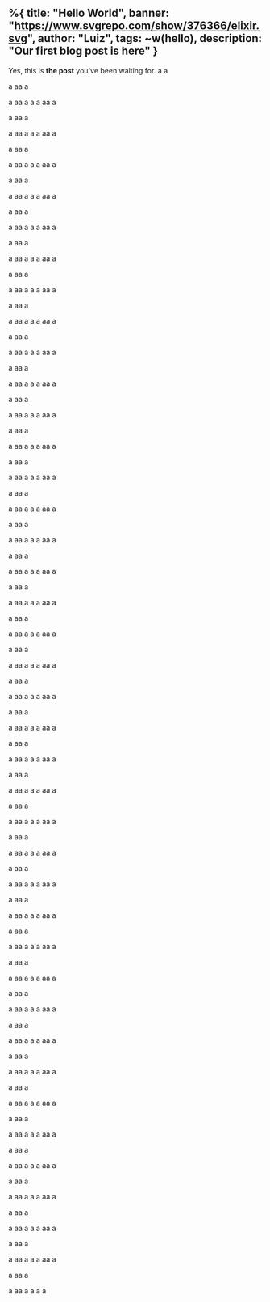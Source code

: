 %{
  title: "Hello World",
  banner: "https://www.svgrepo.com/show/376366/elixir.svg",
  author: "Luiz",
  tags: ~w(hello),
  description: "Our first blog post is here"
}
---
Yes, this is **the post** you've been waiting for.
a
a

a
aa
a

a
aa
a
a
a
aa
a

a
aa
a

a
aa
a
a
a
aa
a

a
aa
a

a
aa
a
a
a
aa
a

a
aa
a

a
aa
a
a
a
aa
a

a
aa
a

a
aa
a
a
a
aa
a

a
aa
a

a
aa
a
a
a
aa
a

a
aa
a

a
aa
a
a
a
aa
a

a
aa
a

a
aa
a
a
a
aa
a

a
aa
a

a
aa
a
a
a
aa
a

a
aa
a

a
aa
a
a
a
aa
a

a
aa
a

a
aa
a
a
a
aa
a

a
aa
a

a
aa
a
a
a
aa
a

a
aa
a

a
aa
a
a
a
aa
a

a
aa
a

a
aa
a
a
a
aa
a

a
aa
a

a
aa
a
a
a
aa
a

a
aa
a

a
aa
a
a
a
aa
a

a
aa
a

a
aa
a
a
a
aa
a

a
aa
a

a
aa
a
a
a
aa
a

a
aa
a

a
aa
a
a
a
aa
a

a
aa
a

a
aa
a
a
a
aa
a

a
aa
a

a
aa
a
a
a
aa
a

a
aa
a

a
aa
a
a
a
aa
a

a
aa
a

a
aa
a
a
a
aa
a

a
aa
a

a
aa
a
a
a
aa
a

a
aa
a

a
aa
a
a
a
aa
a

a
aa
a

a
aa
a
a
a
aa
a

a
aa
a

a
aa
a
a
a
aa
a

a
aa
a

a
aa
a
a
a
aa
a

a
aa
a

a
aa
a
a
a
aa
a

a
aa
a

a
aa
a
a
a
aa
a

a
aa
a

a
aa
a
a
a
aa
a

a
aa
a

a
aa
a
a
a
aa
a

a
aa
a

a
aa
a
a
a
aa
a

a
aa
a

a
aa
a
a
a
aa
a

a
aa
a

a
aa
a
a
a
aa
a

a
aa
a

a
aa
a
a
a
aa
a

a
aa
a

a
aa
a
a
a
aa
a

a
aa
a

a
aa
a
a
a
aa
a

a
aa
a

a
aa
a
a
a
a